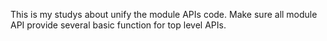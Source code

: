 This is my studys about unify the module APIs code. 
Make sure all module API provide several basic function for top level APIs. 
